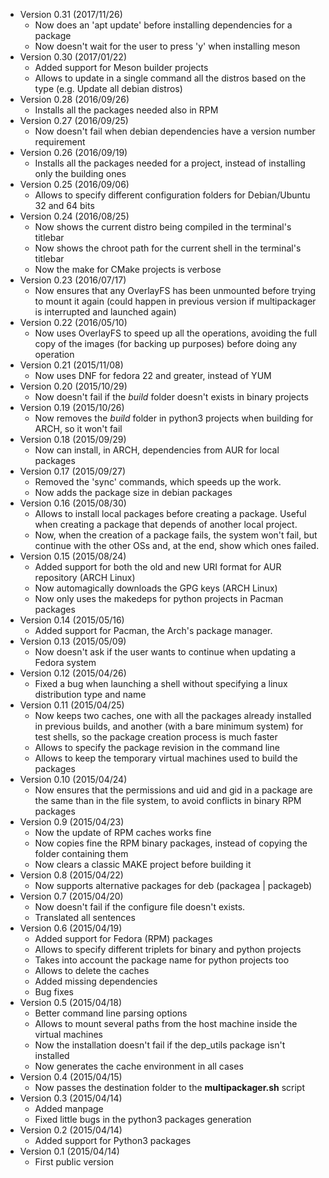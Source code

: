 * Version 0.31 (2017/11/26)
   * Now does an 'apt update' before installing dependencies for a package
   * Now doesn't wait for the user to press 'y' when installing meson
* Version 0.30 (2017/01/22)
   * Added support for Meson builder projects
   * Allows to update in a single command all the distros based on the type (e.g. Update all debian distros)
* Version 0.28 (2016/09/26)
   * Installs all the packages needed also in RPM
* Version 0.27 (2016/09/25)
   * Now doesn't fail when debian dependencies have a version number requirement
* Version 0.26 (2016/09/19)
   * Installs all the packages needed for a project, instead of installing only the building ones
* Version 0.25 (2016/09/06)
   * Allows to specify different configuration folders for Debian/Ubuntu 32 and 64 bits
* Version 0.24 (2016/08/25)
   * Now shows the current distro being compiled in the terminal's titlebar
   * Now shows the chroot path for the current shell in the terminal's titlebar
   * Now the make for CMake projects is verbose
* Version 0.23 (2016/07/17)
   * Now ensures that any OverlayFS has been unmounted before trying to mount it again (could happen in previous version if multipackager is interrupted and launched again)
* Version 0.22 (2016/05/10)
   * Now uses OverlayFS to speed up all the operations, avoiding the full copy of the images (for backing up purposes) before doing any operation
* Version 0.21 (2015/11/08)
   * Now uses DNF for fedora 22 and greater, instead of YUM
* Version 0.20 (2015/10/29)
   * Now doesn't fail if the *build* folder doesn't exists in binary projects
* Version 0.19 (2015/10/26)
   * Now removes the *build* folder in python3 projects when building for ARCH, so it won't fail
* Version 0.18 (2015/09/29)
   * Now can install, in ARCH, dependencies from AUR for local packages
* Version 0.17 (2015/09/27)
   * Removed the 'sync' commands, which speeds up the work.
   * Now adds the package size in debian packages
* Version 0.16 (2015/08/30)
   * Allows to install local packages before creating a package. Useful when creating a package that depends of another local project.
   * Now, when the creation of a package fails, the system won't fail, but continue with the other OSs and, at the end, show which ones failed.
* Version 0.15 (2015/08/24)
   * Added support for both the old and new URI format for AUR repository (ARCH Linux)
   * Now automagically downloads the GPG keys (ARCH Linux)
   * Now only uses the makedeps for python projects in Pacman packages
* Version 0.14 (2015/05/16)
   * Added support for Pacman, the Arch's package manager.
* Version 0.13 (2015/05/09)
   * Now doesn't ask if the user wants to continue when updating a Fedora system
* Version 0.12 (2015/04/26)
   * Fixed a bug when launching a shell without specifying a linux distribution type and name
* Version 0.11 (2015/04/25)
   * Now keeps two caches, one with all the packages already installed in previous builds, and another (with a bare minimum system) for test shells, so the package creation process is much faster
   * Allows to specify the package revision in the command line
   * Allows to keep the temporary virtual machines used to build the packages
* Version 0.10 (2015/04/24)
   * Now ensures that the permissions and uid and gid in a package are the same than in the file system, to avoid conflicts in binary RPM packages
* Version 0.9 (2015/04/23)
   * Now the update of RPM caches works fine
   * Now copies fine the RPM binary packages, instead of copying the folder containing them
   * Now clears a classic MAKE project before building it
* Version 0.8 (2015/04/22)
   * Now supports alternative packages for deb (packagea | packageb)
* Version 0.7 (2015/04/20)
   * Now doesn't fail if the configure file doesn't exists.
   * Translated all sentences
* Version 0.6 (2015/04/19)
   * Added support for Fedora (RPM) packages
   * Allows to specify different triplets for binary and python projects
   * Takes into account the package name for python projects too
   * Allows to delete the caches
   * Added missing dependencies
   * Bug fixes
* Version 0.5 (2015/04/18)
   * Better command line parsing options
   * Allows to mount several paths from the host machine inside the virtual machines
   * Now the installation doesn't fail if the dep_utils package isn't installed
   * Now generates the cache environment in all cases
* Version 0.4 (2015/04/15)
   * Now passes the destination folder to the **multipackager.sh** script
* Version 0.3 (2015/04/14)
   * Added manpage
   * Fixed little bugs in the python3 packages generation
* Version 0.2 (2015/04/14)
   * Added support for Python3 packages
* Version 0.1 (2015/04/14)
   * First public version
